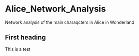 # Alice_Network_Analysis
Network analysis of the main charaqcters in Alice in Wonderland

## First heading

This is a test